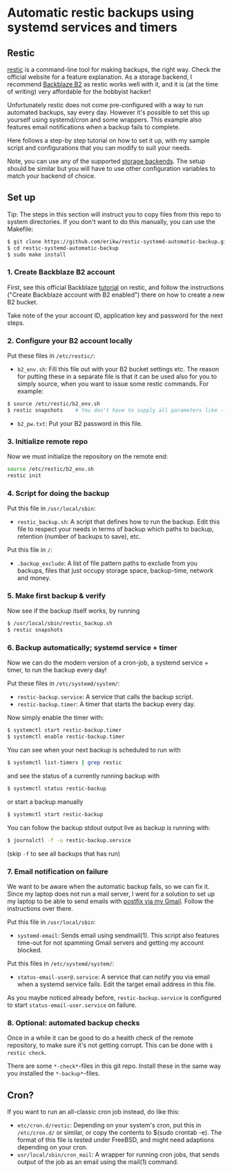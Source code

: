 # Automatic restic backups using systemd services and timers

## Restic

[restic](https://restic.net/) is a command-line tool for making backups, the right way. Check the official website for a feature explanation. As a storage backend, I recommend [Backblaze B2](https://www.backblaze.com/b2/cloud-storage.html) as restic works well with it, and it is (at the time of writing) very affordable for the hobbyist hacker!

Unfortunately restic does not come pre-configured with a way to run automated backups, say every day. However it's possible to set this up yourself using systemd/cron and some wrappers. This example also features email notifications when a backup fails to complete.

Here follows a step-by step tutorial on how to set it up, with my sample script and configurations that you can modify to suit your needs.


Note, you can use any of the supported [storage backends](https://restic.readthedocs.io/en/latest/030_preparing_a_new_repo.html). The setup should be similar but you will have to use other configuration variables to match your backend of choice.


## Set up

Tip: The steps in this section will instruct you to copy files from this repo to system directories. If you don't want to do this manually, you can use the Makefile:

```bash
$ git clone https://github.com/erikw/restic-systemd-automatic-backup.git
$ cd restic-systemd-automatic-backup
$ sudo make install
````

### 1. Create Backblaze B2 account

First, see this official Backblaze [tutorial](https://help.backblaze.com/hc/en-us/articles/115002880514-How-to-configure-Backblaze-B2-with-Restic-on-Linux) on restic, and follow the instructions ("Create Backblaze account with B2 enabled") there on how to create a new B2 bucket.

Take note of the your account ID, application key and password for the next steps.



### 2. Configure your B2 account locally
Put these files in `/etc/restic/`:
* `b2_env.sh`: Fill this file out with your B2 bucket settings etc. The reason for putting these in a separate file is that it can be used also for you to simply source, when you want to issue some restic commands. For example:
```bash
$ source /etc/restic/b2_env.sh
$ restic snapshots    # You don't have to supply all parameters like --repo, as they are now in your environment!
````
* `b2_pw.txt`: Put your B2 password in this file.

### 3. Initialize remote repo
Now we must initialize the repository on the remote end:
```bash
source /etc/restic/b2_env.sh
restic init
```

### 4. Script for doing the backup
Put this file in `/usr/local/sbin`:
* `restic_backup.sh`: A script that defines how to run the backup. Edit this file to respect your needs in terms of backup which paths to backup, retention (number of backups to save), etc.

Put this file in `/`:
* `.backup_exclude`: A list of file pattern paths to exclude from you backups, files that just occupy storage space, backup-time, network and money.


### 5. Make first backup & verify
Now see if the backup itself works, by running

```bash
$ /usr/local/sbin/restic_backup.sh
$ restic snapshots
````

### 6. Backup automatically; systemd service + timer
Now we can do the modern version of a cron-job, a systemd service + timer, to run the backup every day!


Put these files in `/etc/systemd/system/`:
* `restic-backup.service`: A service that calls the backup script.
* `restic-backup.timer`: A timer that starts the backup every day.


Now simply enable the timer with:
```bash
$ systemctl start restic-backup.timer
$ systemctl enable restic-backup.timer
````

You can see when your next backup is scheduled to run with
```bash
$ systemctl list-timers | grep restic
```

and see the status of a currently running backup with

```bash
$ systemctl status restic-backup
```

or start a backup manually

```bash
$ systemctl start restic-backup
```

You can follow the backup stdout output live as backup is running with:

```bash
$ journalctl -f -u restic-backup.service
````

(skip `-f` to see all backups that has run)



### 7. Email notification on failure
We want to be aware when the automatic backup fails, so we can fix it. Since my laptop does not run a mail server, I went for a solution to set up my laptop to be able to send emails with [postfix via my Gmail](https://easyengine.io/tutorials/linux/ubuntu-postfix-gmail-smtp/). Follow the instructions over there.

Put this file in `/usr/local/sbin`:
* `systemd-email`: Sends email using sendmail(1). This script also features time-out for not spamming Gmail servers and getting my account blocked.

Put this files in `/etc/systemd/system/`:
* `status-email-user@.service`: A service that can notify you via email when a systemd service fails. Edit the target email address in this file.

As you maybe noticed already before, `restic-backup.service` is configured to start `status-email-user.service` on failure.


### 8. Optional: automated backup checks
Once in a while it can be good to do a health check of the remote repository, to make sure it's not getting corrupt. This can be done with `$ restic check`.

There are some `*-check*`-files in this git repo. Install these in the same way you installed the `*-backup*`-files.


## Cron?
If you want to run an all-classic cron job instead, do like this:

* `etc/cron.d/restic`: Depending on your system's cron, put this in `/etc/cron.d/` or similar, or copy the contents to $(sudo crontab -e). The format of this file is tested under FreeBSD, and might need adaptions depending on your cron.
* `usr/local/sbin/cron_mail`: A wrapper for running cron jobs, that sends output of the job as an email using the mail(1) command.
